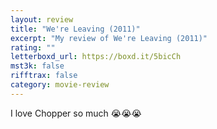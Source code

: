 ```yaml
---
layout: review
title: "We're Leaving (2011)"
excerpt: "My review of We're Leaving (2011)"
rating: ""
letterboxd_url: https://boxd.it/5bicCh
mst3k: false
rifftrax: false
category: movie-review
---
```


I love Chopper so much 😭😭😭
